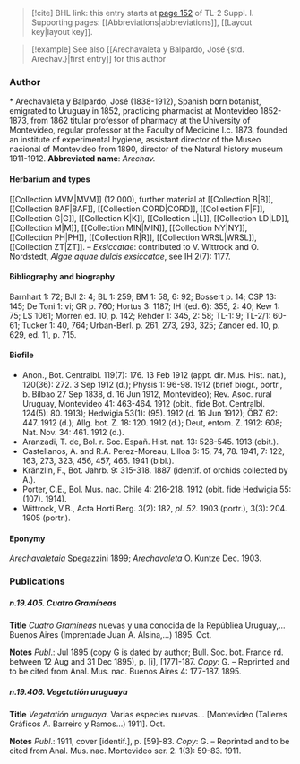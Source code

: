 > [!cite] BHL link: this entry starts at [page 152](https://www.biodiversitylibrary.org/page/33264879) of TL-2 Suppl. I.
> Supporting pages: [[Abbreviations|abbreviations]], [[Layout key|layout key]].

> [!example] See also [[Arechavaleta y Balpardo, José {std. Arechav.}|first entry]] for this author

### Author

\* Arechavaleta y Balpardo, José (1838-1912), Spanish born botanist, emigrated to Uruguay in 1852, practicing pharmacist at Montevideo 1852-1873, from 1862 titular professor of pharmacy at the University of Montevideo, regular professor at the Faculty of Medicine I.c. 1873, founded an institute of experimental hygiene, assistant director of the Museo nacional of Montevideo from 1890, director of the Natural history museum 1911-1912. 
**Abbreviated name**: *Arechav.*

#### Herbarium and types

[[Collection MVM|MVM]] (12.000), further material at [[Collection B|B]], [[Collection BAF|BAF]], [[Collection CORD|CORD]], [[Collection F|F]], [[Collection G|G]], [[Collection K|K]], [[Collection L|L]], [[Collection LD|LD]], [[Collection M|M]], [[Collection MIN|MIN]], [[Collection NY|NY]], [[Collection PH|PH]], [[Collection R|R]], [[Collection WRSL|WRSL]], [[Collection ZT|ZT]]. – *Exsiccatae*: contributed to V. Wittrock and O. Nordstedt, *Algae aquae dulcis exsiccatae*, see IH 2(7): 1177.

#### Bibliography and biography

Barnhart 1: 72; BJI 2: 4; BL 1: 259; BM 1: 58, 6: 92; Bossert p. 14; CSP 13: 145; De Toni 1: vi; GR p. 760; Hortus 3: 1187; IH l(ed. 6): 355, 2: 40; Kew 1: 75; LS 1061; Morren ed. 10, p. 142; Rehder 1: 345, 2: 58; TL-1: 9; TL-2/1: 60-61; Tucker 1: 40, 764; Urban-Berl. p. 261, 273, 293, 325; Zander ed. 10, p. 629, ed. 11, p. 715.

#### Biofile

- Anon., Bot. Centralbl. 119(7): 176. 13 Feb 1912 (appt. dir. Mus. Hist. nat.), 120(36): 272. 3 Sep 1912 (d.); Physis 1: 96-98. 1912 (brief biogr., portr., b. Bilbao 27 Sep 1838, d. 16 Jun 1912, Montevideo); Rev. Asoc. rural Uruguay, Montevideo 41: 463-464. 1912 (obit., fide Bot. Centralbl. 124(5): 80. 1913); Hedwigia 53(1): (95). 1912 (d. 16 Jun 1912); ÖBZ 62: 447. 1912 (d.); Allg. bot. Z. 18: 120. 1912 (d.); Deut, entom. Z. 1912: 608; Nat. Nov. 34: 461. 1912 (d.).
- Aranzadi, T. de, Bol. r. Soc. Españ. Hist. nat. 13: 528-545. 1913 (obit.).
- Castellanos, A. and R.A. Perez-Moreau, Lilloa 6: 15, 74, 78. 1941, 7: 122, 163, 273, 323, 456, 457, 465. 1941 (bibl.).
- Kränzlin, F., Bot. Jahrb. 9: 315-318. 1887 (identif. of orchids collected by A.).
- Porter, C.E., Bol. Mus. nac. Chile 4: 216-218. 1912 (obit. fide Hedwigia 55: (107). 1914).
- Wittrock, V.B., Acta Horti Berg. 3(2): 182, *pl. 52.* 1903 (portr.), 3(3): 204. 1905 (portr.).

#### Eponymy

*Arechavaletaia* Spegazzini 1899; *Arechavaleta* O. Kuntze Dec. 1903.

### Publications

##### n.19.405. Cuatro Gramíneas

**Title**
*Cuatro Gramíneas* nuevas y una conocida de la Repúbliea Uruguay,... Buenos Aires (Imprentade Juan A. Alsina,...) 1895. Oct.

**Notes**
*Publ*.: Jul 1895 (copy G is dated by author; Bull. Soc. bot. France rd. between 12 Aug and 31 Dec 1895), p. \[i\], \[177\]-187. *Copy*: G. – Reprinted and to be cited from Anal. Mus. nac. Buenos Aires 4: 177-187. 1895.

##### n.19.406. Vegetatión uruguaya

**Title**
*Vegetatión uruguaya*. Varias especies nuevas... \[Montevideo (Talleres Gráficos A. Barreiro y Ramos...) 1911\]. Oct.

**Notes**
*Publ*.: 1911, cover \[identif.\], p. \[59\]-83. *Copy*: G. – Reprinted and to be cited from Anal. Mus. nac. Montevideo ser. 2. 1(3): 59-83. 1911.

